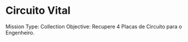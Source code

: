 # Circuito Vital

Mission Type: Collection
Objective: Recupere 4 Placas de Circuito para o Engenheiro.